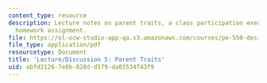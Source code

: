 ```yaml
---
content_type: resource
description: Lecture notes on parent traits, a class participation exercise, and a
  homework assignment.
file: https://ol-ocw-studio-app-qa.s3.amazonaws.com/courses/pe-550-designing-your-life-spring-2009/abfd21267e8b828dd579da03534f43f9_MITPE_550iap09_s09_lec05.pdf
file_type: application/pdf
resourcetype: Document
title: 'Lecture/Discussion 5: Parent Traits'
uid: abfd2126-7e8b-828d-d579-da03534f43f9
---
```

